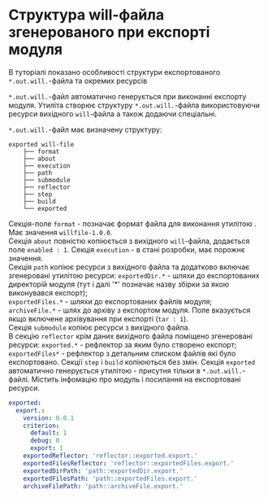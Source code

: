 # Структура will-файла згенерованого при експорті модуля

В туторіалі показано особливості структури експортованого `*.out.will.`-файла та окремих ресурсів

`*.out.will.`-файл автоматично генерується при виконанні експорту модуля. Утиліта створює структуру `*.out.will.`-файла використовуючи ресурси вихідного `will`-файла а також додаючи спеціальні.  

`*.out.will.`-файл має визначену структуру:  

```
exported will-file
    ├── format
    ├── about
    ├── execution
    ├── path
    ├── submodule
    ├── reflector
    ├── step
    ├── build
    └── exported

```

Секція-поле `format` - позначає формат файла для виконання утилітою . Має значення `willfile-1.0.0`.  
Секція `about` повністю копіюється з вихідного `will`-файла, додається поле `enabled : 1`.
Секція `execution` - в стані розробки, має порожнє значення.  
Секція `path` копіює ресурси з вихідного файла та додатково включає згенеровані утилітою ресурси: `exportedDir.*` - шляхи до експортованих директорій модуля (тут і далі '\*' позначає назву збірки за якою виконувався експорт);  
`exportedFiles.*` - шляхи до експортованих файлів модуля;  
`archiveFile.*` - шлях до архіву з експортом модуля. Поле вказується якщо включене архівування при експорті (`tar : 1`).  
Секція `submodule` копіює ресурси з вихідного файла.  
В секцію `reflector` крім даних вихідного файла поміщено згенеровані ресурси:
`exported.*` - рефлектор за яким було створено експорт;  
`exportedFiles*` - рефлектор з детальним списком файлів які було експортовано.
Секції `step` i `build` копіюються без змін.
Секція `exported` автоматично генерується утилітою - присутня тільки в `*.out.will.`-файлі. Містить інфомацію про модуль і посилання на експортовані ресурси.

```yaml
exported:
  export.:
    version: 0.0.1
    criterion:
      default: 1
      debug: 0
      export: 1
    exportedReflector: 'reflector::exported.export.'
    exportedFilesReflector: 'reflector::exportedFiles.export.'
    exportedDirPath: 'path::exportedDir.export.'
    exportedFilesPath: 'path::exportedFiles.export.'
    archiveFilePath: 'path::archiveFile.export.'

```
